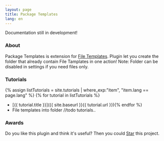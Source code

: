 ```yaml
---
layout: page
title: Package Templates
lang: en
---
```

<p>Documentation still in development!</p>

### About
Package Templates is extension for [File Templates][1]. Plugin let you create the folder that already contain File Tamplates in one action! Note: Folder can be disabled in settings if you need files only.

### Tutorials
{% assign listTutorials = site.tutorials | where_exp:"item", "item.lang == page.lang" %}
{% for tutorial in listTutorials %}
* [{{ tutorial.title }}]({{ site.baseurl }}{{ tutorial.url }}){% endfor %}
* File templates into folder
//todo tutorials..

### Awards
Do you like this plugin and think it's useful? Then you could <a class="github-button" href="https://github.com/CeH9/PackageTemplates" data-icon="octicon-star" data-count-href="/CeH9/PackageTemplates/stargazers" data-count-api="/repos/CeH9/PackageTemplates#stargazers_count" data-count-aria-label="# stargazers on GitHub" aria-label="Star CeH9/PackageTemplates on GitHub">Star</a> this project.

[1]: https://www.jetbrains.com/help/idea/2016.2/file-and-code-templates.html